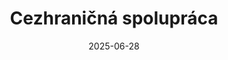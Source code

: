 ---
layout: layouts/non-en-hero-episode.njk
tags: skhero
date: "2025-06-28"
title: Cezhraničná spolupráca
datum: 28. 06. 2025
foto1024: /images/uploads/crossborder_cooperation_in_action_1024x768.jpg
foto1440: /images/uploads/crossborder_cooperation_in_action_1440x825.jpg
alt: ruky ako symbol spolupráce
link: https://www.stvr.sk/televizia/archiv/14252/539670#205
header: Posledný diel
tv: STVR :2
cta: Prehrať diel
logo: logo_DVOJKA_biele.svg
---